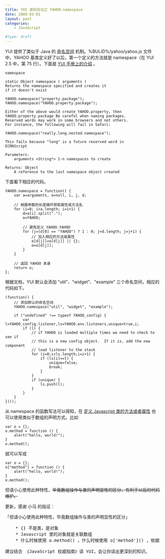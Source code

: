 ```yaml
---
title: YUI 读码日记之 YAHOO.namespace
date: 2008-03-01
layout: post
categories:
    - JavaScript

#type: draft
---
```


YUI 提供了类似于 Java 的  [命名空间](http://topic.csdn.net/t/20050511/13/3997910.html)  机制。%BULID%/yahoo/yahoo.js 文件中，YAHOO 基类定义好了以后，第一个定义的方法就是 namespace（在 YUI 2.5 中，第 75 行）。下面是  [YUI 手册上的介绍](http://developer.yahoo.com/yui/docs/YAHOO.html#namespace) 。

```
namespace

static Object namespace ( arguments )
Returns the namespace specified and creates it 
if it doesn't exist

YAHOO.namespace("property.package");
YAHOO.namespace("YAHOO.property.package");

Either of the above would create YAHOO.property, then 
YAHOO.property.package Be careful when naming packages. 
Reserved words may work in some browsers and not others. 
For instance, the following will fail in Safari:

YAHOO.namespace("really.long.nested.namespace");

This fails because "long" is a future reserved word in 
ECMAScript

Parameters:
    arguments <String*> 1-n namespaces to create 

Returns: Object
    A reference to the last namespace object created
```

下面看下相应的代码。

```
YAHOO.namespace = function() {
    var a=arguments, o=null, i, j, d;

    // 根据参数的长度循环获取属性或方法名   
    for (i=0; i<a.length; i=i+1) {
        d=a[i].split(".");
        o=YAHOO;

        // 避免定义 YAHOO.YAHOO
        for (j=(d[0] == "YAHOO") ? 1 : 0; j<d.length; j=j+1) {
            // 加入相应的方法或属性
            o[d[j]]=o[d[j]] || {};
            o=o[d[j]];
        }
    }
    
    // 返回 YAHOO 本身
    return o;
};
```

根据文档，YUI 默认会添加 \"util\"、\"widget\"、\"example\" 三个命名空间，相应的代码如下。

```
(function() {
    // 添加默认的命名空间
    YAHOO.namespace("util", "widget", "example");

    if ("undefined" !== typeof YAHOO_config) {
        var l=YAHOO_config.listener,ls=YAHOO.env.listeners,unique=true,i;
        if (l) {
            // if YAHOO is loaded multiple times we need to check to see if
            // this is a new config object.  If it is, add the new component
            // load listener to the stack
            for (i=0;i<ls.length;i=i+1) {
                if (ls[i]==l) {
                    unique=false;
                    break;
                }
            }
            if (unique) {
                ls.push(l);
            }
        }
    }
})();
```

从 namespace 的函数写法可以得知，在 [定义 Javascript 类的方法或者属性]({{site.urls}}/posts/934/) 也可以使用类似于数组的声明方式。比如

```
var o = {};
o.method = function () {
    alert("hello, world!");
}
o.method();
```

就可以写成

```
var o = {};
o["method"] = function () {
    alert("hello, world!");
}
o.method();
```

但请小心使用此种特性，<del>毕竟数组操作与类的声明显性的区分，有利于以后的代码维护。</del>

更新，感谢 小马 的指证：

<pre>「但请小心使用此种特性，毕竟数组操作与类的声明显性的区分」

    * {} 不是类，是对象
    * Javascript 里的对象就是关联数组
    * 什么时候使用 o.method() ，什么时候使用 o['method']() ，依据实际应用环境

建议结合 《JavaScript 权威指南》读 YUI，会让你读出更深刻的知识。</pre>
